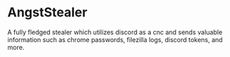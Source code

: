 # AngstStealer
A fully fledged stealer which utilizes discord as a cnc and sends valuable information such as chrome passwords, filezilla logs, discord tokens, and more.
